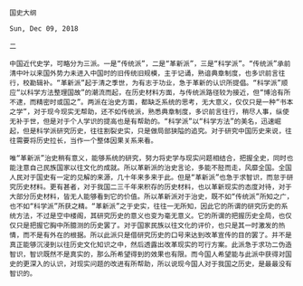 `国史大纲`

`Sun, Dec 09, 2018`

`二`

`中国近代史学，可略分为三派。一是“传统派”，二是“革新派”，三是“科学派”。“传统派”承前清中叶以来国外势力未进入中国时的旧传统旧规模，主于记诵，熟谙典章制度，也多识前言往行，校勘辑补。“革新派”起于清之季世，为有志于功业，急于革新的认识所提倡。“科学派”顺应“以科学方法整理国故”的潮流而起，在历史材料方面，与传统派路径较为接近，但“博洽有所不逮，而精密时或国之”。两派在治史方面，都缺乏系统的思考，无大意义，仅仅只是一种“书本之学”，对于现今现实无帮助，还不如传统派，熟悉典章制度，多识前言往行，稍尽人事，纵使无补于世，但是对于个人学识的提高也是有帮助的。“科学派”以“科学方法”的美名，迅速崛起，但是科学派研究历史，往往割裂史实，只是做局部狭隘的追究。对于研究中国历史来说，往往需要将历史拉长，当作一个整体因果关系来看。`

`唯“革新派”治史稍有意义，能够系统的研究，努力将史学与现实问题相结合，把握全史，同时也能注意自己民族国家以往文化的成就。所以革新派的治史言论，多能不胫而走，风靡全国。全国人民对于国史有一定的见解的来源，几十年来多来于此。但是“革新派”也急于求智识，而怠于研究历史材料。更有甚者，对于我国二三千年来积存的历史材料，也以革新现实的态度对待，对于大部分历史材料，皆无人能够看到它的价值。所以革新派对于治史，既不如“传统派”所知之广，也不如“科学派”所获之精。“革新派”之于史实，往往一无所知，因此它的所谓的研究历史的系统方法，不过是空中楼阁，其研究历史的意义也变为毫无意义。它的所谓的把握历史全局，也仅仅只是把握它胸中所臆测的历史罢了。对于国家民族以往文化的评价，也只是其一时激发的热情，而不是有外在的根据。所以此派只是借研究历史的口号来达到改革宣传的目的罢了。并不是真正能够沉浸到以往历史文化知识之中，然后透露出改革现实的可行方案。此派急于求功二伪造智识，智识既然不是真实的，那么所希望得到的效果也有限。而今国人希望能与此派中获得对国史的更深入的认识，对现实问题的改进有所帮助，所以说现今国人对于我国之历史，是最最没有智识的。`
